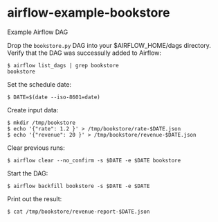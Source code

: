# airflow-example-bookstore
Example Airflow DAG

Drop the `bookstore.py` DAG into your $AIRFLOW_HOME/dags directory. Verify that the DAG was successully added to Airflow:

```
$ airflow list_dags | grep bookstore
bookstore
```

Set the schedule date:

```
$ DATE=$(date --iso-8601=date)
```

Create input data:

```
$ mkdir /tmp/bookstore
$ echo '{"rate": 1.2 }' > /tmp/bookstore/rate-$DATE.json
$ echo '{"revenue": 20 }' > /tmp/bookstore/revenue-$DATE.json
```

Clear previous runs:

```
$ airflow clear --no_confirm -s $DATE -e $DATE bookstore
```

Start the DAG:

```
$ airflow backfill bookstore -s $DATE -e $DATE
```

Print out the result:

```
$ cat /tmp/bookstore/revenue-report-$DATE.json
```
